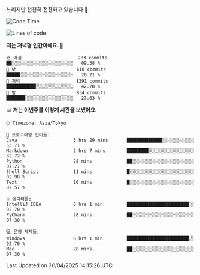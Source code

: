 느리지만 천천히 전진하고 있습니다.🐢

<!--START_SECTION:waka-->
![Code Time](http://img.shields.io/badge/Code%20Time-1%2C582%20hrs%2039%20mins-blue)

![Lines of code](https://img.shields.io/badge/%EC%A0%80%EB%8A%94%20%EC%97%AC%ED%83%9C%EA%B9%8C%EC%A7%80%20-918.7%20thousand%20%EC%A4%84%EC%9D%98%20%EC%BD%94%EB%93%9C%EB%A5%BC%20%EC%9E%91%EC%84%B1%ED%96%88%EC%96%B4%EC%9A%94.-blue)

**저는 저녁형 인간이에요. 🦉** 

```text
🌞 아침                     283 commits         ██░░░░░░░░░░░░░░░░░░░░░░░   09.38 % 
🌆 낮　                     610 commits         █████░░░░░░░░░░░░░░░░░░░░   20.21 % 
🌃 저녁                     1291 commits        ███████████░░░░░░░░░░░░░░   42.78 % 
🌙 밤　                     834 commits         ███████░░░░░░░░░░░░░░░░░░   27.63 % 
```


📊 **저는 이번주를 이렇게 시간을 보냈어요.** 

```text
🕑︎ Timezone: Asia/Tokyo

💬 프로그래밍 언어들: 
Java                     3 hrs 29 mins       █████████████░░░░░░░░░░░░   53.71 % 
Markdown                 2 hrs 7 mins        ████████░░░░░░░░░░░░░░░░░   32.72 % 
Python                   28 mins             ██░░░░░░░░░░░░░░░░░░░░░░░   07.27 % 
Shell Script             11 mins             █░░░░░░░░░░░░░░░░░░░░░░░░   02.98 % 
Text                     10 mins             █░░░░░░░░░░░░░░░░░░░░░░░░   02.57 % 

🔥 에디터들: 
IntelliJ IDEA            6 hrs 1 min         ███████████████████████░░   92.70 % 
PyCharm                  28 mins             ██░░░░░░░░░░░░░░░░░░░░░░░   07.30 % 

💻 운영 체제들: 
Windows                  6 hrs 1 min         ███████████████████████░░   92.70 % 
Mac                      28 mins             ██░░░░░░░░░░░░░░░░░░░░░░░   07.30 % 
```


 Last Updated on 30/04/2025 14:15:26 UTC
<!--END_SECTION:waka-->
